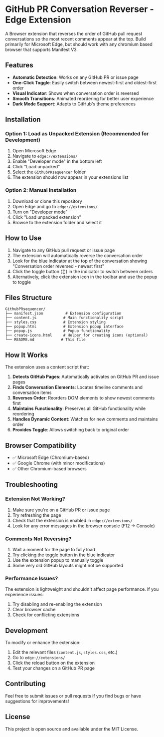 # GitHub PR Conversation Reverser - Edge Extension

A Browser extension that reverses the order of GitHub pull request conversations so the most recent comments appear at the top.
Build primarily for Microsoft Edge, but should work with any chromium based browser that supports Manifest V3

## Features

- **Automatic Detection**: Works on any GitHub PR or issue page
- **One-Click Toggle**: Easily switch between newest-first and oldest-first order
- **Visual Indicator**: Shows when conversation order is reversed
- **Smooth Transitions**: Animated reordering for better user experience
- **Dark Mode Support**: Adapts to GitHub's theme preferences

## Installation

### Option 1: Load as Unpacked Extension (Recommended for Development)

1. Open Microsoft Edge
2. Navigate to `edge://extensions/`
3. Enable "Developer mode" in the bottom left
4. Click "Load unpacked"
5. Select the `GithubPRsequencer` folder
6. The extension should now appear in your extensions list

### Option 2: Manual Installation

1. Download or clone this repository
2. Open Edge and go to `edge://extensions/`
3. Turn on "Developer mode"
4. Click "Load unpacked extension"
5. Browse to the extension folder and select it

## How to Use

1. Navigate to any GitHub pull request or issue page
2. The extension will automatically reverse the conversation order
3. Look for the blue indicator at the top of the conversation showing "Conversation order reversed - newest first"
4. Click the toggle button (↕️) in the indicator to switch between orders
5. Alternatively, click the extension icon in the toolbar and use the popup to toggle

## Files Structure

```
GithubPRsequencer/
├── manifest.json          # Extension configuration
├── content.js            # Main functionality script
├── styles.css            # Extension styling
├── popup.html            # Extension popup interface
├── popup.js              # Popup functionality
├── create-icons.html     # Helper for creating icons (optional)
└── README.md            # This file
```

## How It Works

The extension uses a content script that:

1. **Detects GitHub Pages**: Automatically activates on GitHub PR and issue pages
2. **Finds Conversation Elements**: Locates timeline comments and conversation items
3. **Reverses Order**: Reorders DOM elements to show newest comments first
4. **Maintains Functionality**: Preserves all GitHub functionality while reordering
5. **Handles Dynamic Content**: Watches for new comments and maintains order
6. **Provides Toggle**: Allows switching back to original order

## Browser Compatibility

- ✅ Microsoft Edge (Chromium-based)
- ✅ Google Chrome (with minor modifications)
- ✅ Other Chromium-based browsers

## Troubleshooting

### Extension Not Working?
1. Make sure you're on a GitHub PR or issue page
2. Try refreshing the page
3. Check that the extension is enabled in `edge://extensions/`
4. Look for any error messages in the browser console (F12 → Console)

### Comments Not Reversing?
1. Wait a moment for the page to fully load
2. Try clicking the toggle button in the blue indicator
3. Use the extension popup to manually toggle
4. Some very old GitHub layouts might not be supported

### Performance Issues?
The extension is lightweight and shouldn't affect page performance. If you experience issues:
1. Try disabling and re-enabling the extension
2. Clear browser cache
3. Check for conflicting extensions

## Development

To modify or enhance the extension:

1. Edit the relevant files (`content.js`, `styles.css`, etc.)
2. Go to `edge://extensions/`
3. Click the reload button on the extension
4. Test your changes on a GitHub PR page

## Contributing

Feel free to submit issues or pull requests if you find bugs or have suggestions for improvements!

## License

This project is open source and available under the MIT License.

